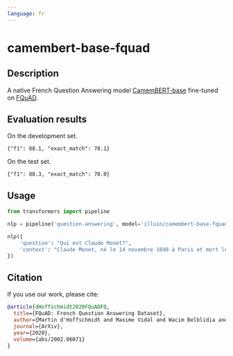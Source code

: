 ```yaml
---
language: fr
---
```


# camembert-base-fquad

## Description

A native French Question Answering model [CamemBERT-base](https://camembert-model.fr/) fine-tuned on [FQuAD](https://fquad.illuin.tech/).

## Evaluation results

On the development set.

```shell
{"f1": 88.1, "exact_match": 78.1}
```

On the test set.

```shell
{"f1": 88.3, "exact_match": 78.0}
```

## Usage

```python
from transformers import pipeline

nlp = pipeline('question-answering', model='illuin/camembert-base-fquad', tokenizer='illuin/camembert-base-fquad')

nlp({
    'question': "Qui est Claude Monet?",
    'context': "Claude Monet, né le 14 novembre 1840 à Paris et mort le 5 décembre 1926 à Giverny, est un peintre français et l’un des fondateurs de l'impressionnisme."
})
```

## Citation

If you use our work, please cite:

```bibtex
@article{dHoffschmidt2020FQuADFQ,
  title={FQuAD: French Question Answering Dataset},
  author={Martin d'Hoffschmidt and Maxime Vidal and Wacim Belblidia and Tom Brendl'e and Quentin Heinrich},
  journal={ArXiv},
  year={2020},
  volume={abs/2002.06071}
}
```
